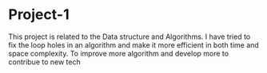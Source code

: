 # Project-1
This project is related to the Data structure and Algorithms. I have tried to fix the loop holes in an algorithm and make it more efficient in both time and space complexity.
To improve more algorithm and develop more to contribue to new tech

